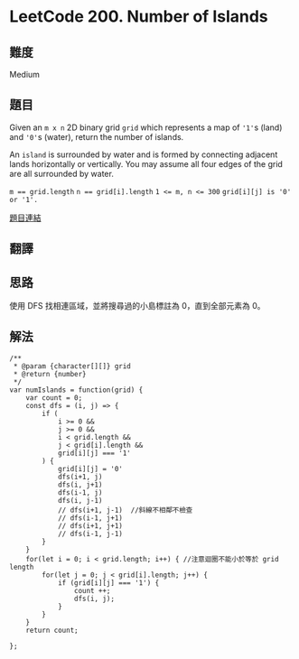 # LeetCode 200. Number of Islands

## 難度

Medium

## 題目

Given an ```m x n``` 2D binary grid ```grid``` which represents a map of ```'1'```s (land) and ```'0'```s (water), return the number of islands.

An ```island``` is surrounded by water and is formed by connecting adjacent lands horizontally or vertically. You may assume all four edges of the grid are all surrounded by water.

```m == grid.length```
```n == grid[i].length```
```1 <= m, n <= 300```
```grid[i][j] is '0' or '1'.```

[題目連結](https://leetcode.com/problems/number-of-islands/)

## 翻譯

## 思路

使用 DFS 找相連區域，並將搜尋過的小島標註為 0，直到全部元素為 0。

## 解法

```
/**
 * @param {character[][]} grid
 * @return {number}
 */
var numIslands = function(grid) {
    var count = 0;
    const dfs = (i, j) => {
        if (
            i >= 0 &&
            j >= 0 &&
            i < grid.length &&
            j < grid[i].length &&
            grid[i][j] === '1'
        ) {
            grid[i][j] = '0'
            dfs(i+1, j)
            dfs(i, j+1)
            dfs(i-1, j)
            dfs(i, j-1)
            // dfs(i+1, j-1)  //斜線不相鄰不檢查
            // dfs(i-1, j+1)
            // dfs(i+1, j+1)
            // dfs(i-1, j-1)
        }
    }
    for(let i = 0; i < grid.length; i++) { //注意迴圈不能小於等於 grid length
        for(let j = 0; j < grid[i].length; j++) {
            if (grid[i][j] === '1') {
                count ++;
                dfs(i, j);
            }
        }
    }
    return count;
    
};
```